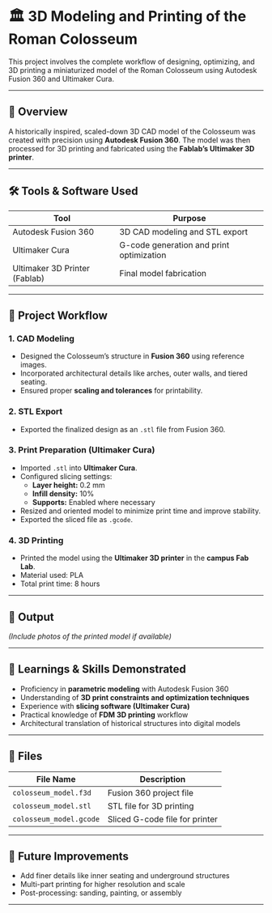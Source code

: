 # 🏛️ 3D Modeling and Printing of the Roman Colosseum

This project involves the complete workflow of designing, optimizing, and 3D printing a miniaturized model of the Roman Colosseum using Autodesk Fusion 360 and Ultimaker Cura.

---

## 📐 Overview

A historically inspired, scaled-down 3D CAD model of the Colosseum was created with precision using **Autodesk Fusion 360**. The model was then processed for 3D printing and fabricated using the **Fablab’s Ultimaker 3D printer**.

---

## 🛠 Tools & Software Used

| Tool              | Purpose                             |
|-------------------|-------------------------------------|
| Autodesk Fusion 360 | 3D CAD modeling and STL export     |
| Ultimaker Cura     | G-code generation and print optimization |
| Ultimaker 3D Printer (Fablab) | Final model fabrication      |

---

## 📂 Project Workflow

### 1. CAD Modeling
- Designed the Colosseum’s structure in **Fusion 360** using reference images.
- Incorporated architectural details like arches, outer walls, and tiered seating.
- Ensured proper **scaling and tolerances** for printability.

### 2. STL Export
- Exported the finalized design as an `.stl` file from Fusion 360.

### 3. Print Preparation (Ultimaker Cura)
- Imported `.stl` into **Ultimaker Cura**.
- Configured slicing settings:
  - **Layer height:** 0.2 mm
  - **Infill density:** 10%
  - **Supports:** Enabled where necessary
- Resized and oriented model to minimize print time and improve stability.
- Exported the sliced file as `.gcode`.

### 4. 3D Printing
- Printed the model using the **Ultimaker 3D printer** in the **campus Fab Lab**.
- Material used: PLA
- Total print time: 8 hours

---

## 📸 Output

*(Include photos of the printed model if available)*

---

## 🧠 Learnings & Skills Demonstrated

- Proficiency in **parametric modeling** with Autodesk Fusion 360
- Understanding of **3D print constraints and optimization techniques**
- Experience with **slicing software (Ultimaker Cura)**
- Practical knowledge of **FDM 3D printing** workflow
- Architectural translation of historical structures into digital models

---

## 📎 Files

| File Name            | Description                       |
|----------------------|-----------------------------------|
| `colosseum_model.f3d`| Fusion 360 project file           |
| `colosseum_model.stl`| STL file for 3D printing          |
| `colosseum_model.gcode`| Sliced G-code file for printer   |

---

## 📌 Future Improvements

- Add finer details like inner seating and underground structures
- Multi-part printing for higher resolution and scale
- Post-processing: sanding, painting, or assembly

---

